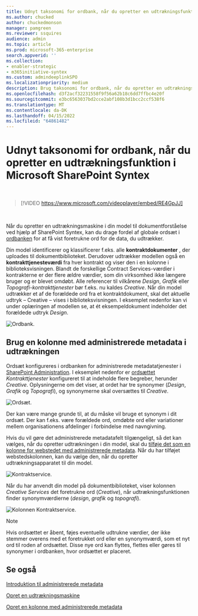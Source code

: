 ```yaml
---
title: Udnyt taksonomi for ordbank, når du opretter en udtrækningsfunktion i Microsoft SharePoint Syntex
ms.author: chucked
author: chuckedmonson
manager: pamgreen
ms.reviewer: ssquires
audience: admin
ms.topic: article
ms.prod: microsoft-365-enterprise
search.appverid: ''
ms.collection:
- enabler-strategic
- m365initiative-syntex
ms.custom: admindeeplinkSPO
ms.localizationpriority: medium
description: Brug taksonomi for ordbank, når du opretter en udtrækningsfunktion i din dokumentforståelsesmodel i Microsoft SharePoint Syntex.
ms.openlocfilehash: d3f2acf32231558f9f56a62b18c6dd7ffbc4e20f
ms.sourcegitcommit: e3bc6563037bd2cce2abf108b3d1bcc2ccf538f6
ms.translationtype: MT
ms.contentlocale: da-DK
ms.lasthandoff: 04/15/2022
ms.locfileid: "64861482"
---
```

# <a name="leverage-term-store-taxonomy-when-creating-an-extractor-in-microsoft-sharepoint-syntex"></a>Udnyt taksonomi for ordbank, når du opretter en udtrækningsfunktion i Microsoft SharePoint Syntex

</br>

> [!VIDEO https://www.microsoft.com/videoplayer/embed/RE4GpJJ]  

</br>

Når du opretter en udtrækningsmaskine i din model til dokumentforståelse ved hjælp af SharePoint Syntex, kan du drage fordel af globale ordsæt i [ordbanken](/sharepoint/managed-metadata) for at få vist foretrukne ord for de data, du udtrækker.  

Din model identificerer og klassificerer f.eks. alle **kontraktdokumenter** , der uploades til dokumentbiblioteket.  Derudover udtrækker modellen også en **kontrakttjenesteværdi** fra hver kontrakt og viser den i en kolonne i biblioteksvisningen. Blandt de forskellige Contract Services-værdier i kontrakterne er der flere ældre værdier, som din virksomhed ikke længere bruger og er blevet omdøbt. Alle referencer til vilkårene *Design*, *Grafik* eller *Topografi-kontrakttjenester* bør f.eks. nu kaldes *Creative*. Når din model udtrækker et af de forældede ord fra et kontraktdokument, skal det aktuelle udtryk – Creative – vises i biblioteksvisningen. I eksemplet nedenfor kan vi under oplæringen af modellen se, at ét eksempeldokument indeholder det forældede udtryk *Design*.

   ![Ordbank.](../media/content-understanding/design.png)</br>

## <a name="use-a-managed-metadata-column-in-your-extractor"></a>Brug en kolonne med administrerede metadata i udtrækningen

Ordsæt konfigureres i ordbanken for administrerede metadatatjenester i <a href="https://go.microsoft.com/fwlink/?linkid=2185219" target="_blank">SharePoint Administration</a>. I eksemplet nedenfor er [ordsættet](/sharepoint/managed-metadata#term-set) *Kontrakttjenester* konfigureret til at indeholde flere begreber, herunder *Creative*.  Oplysningerne om det viser, at ordet har tre synonymer (*Design*, *Grafik* og *Topografi*), og synonymerne skal oversættes til *Creative*. 

   ![Ordsæt.](../media/content-understanding/term-store.png)</br>

Der kan være mange grunde til, at du måske vil bruge et synonym i dit ordsæt. Der kan f.eks. være forældede ord, omdøbte ord eller variationer mellem organisationens afdelinger i forbindelse med navngivning.

Hvis du vil gøre det administrerede metadatafelt tilgængeligt, så det kan vælges, når du opretter udtrækningen i din model, skal du [tilføje det som en kolonne for webstedet med administrerede metadata](https://support.microsoft.com/office/8fad9e35-a618-4400-b3c7-46f02785d27f). Når du har tilføjet webstedskolonnen, kan du vælge den, når du opretter udtrækningsapparatet til din model.

   ![Kontraktservice.](../media/content-understanding/contract-services.png)</br>

Når du har anvendt din model på dokumentbiblioteket, viser kolonnen *Creative Services* det foretrukne ord (*Creative*), når udtrækningsfunktionen finder synonymværdierne (*design*, *grafik* og *topografi*).

   ![Kolonnen Kontraktservice.](../media/content-understanding/creative.png)</br>

> [!NOTE]
> Hvis ordsættet er åbent, føjes eventuelle udtrukne værdier, der ikke stemmer overens med et foretrukket ord eller en synonymværdi, som et nyt ord til roden af ordsættet. Disse nye ord kan flyttes, flettes eller gøres til synonymer i ordbanken, hvor ordsættet er placeret.

## <a name="see-also"></a>Se også
[Introduktion til administrerede metadata](/sharepoint/managed-metadata#terms)

[Opret en udtrækningsmaskine](create-an-extractor.md)

[Opret en kolonne med administrerede metadata](https://support.microsoft.com/office/create-a-managed-metadata-column-8fad9e35-a618-4400-b3c7-46f02785d27f?redirectSourcePath=%252farticle%252fc2a06717-8105-4aea-890d-3082853ab7b7&ui=en-US&rs=en-US&ad=US)